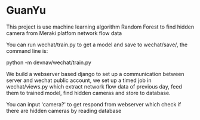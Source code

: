 # GuanYu
This project is use machine learning algorithm Random Forest to find hidden camera from Meraki platfom network flow data

You can run wechat/train.py to get a model and save to wechat/save/, the command line is:

python -m devnav/wechat/train.py

We build a webserver based django to set up a communication between server and wechat public account, we set up a timed job 
in wechat/views.py which extract network flow data of previous day, feed them to trained model, find hidden cameras and store 
to database.

You can input 'camera?' to get respond from webserver which check if there are hidden cameras by reading database

